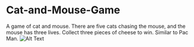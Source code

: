 # Cat-and-Mouse-Game
A game of cat and mouse. There are five cats chasing the mouse, and the mouse has three lives. Collect three pieces of cheese to win. Similar to Pac Man.
![Alt Text](https://media.giphy.com/media/vFKqnCdLPNOKc/giphy.gif)
